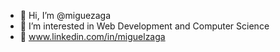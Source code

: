 - 👋 Hi, I’m @miguezaga
- 👀 I’m interested in Web Development and Computer Science
- 👔 www.linkedin.com/in/miguelzaga
